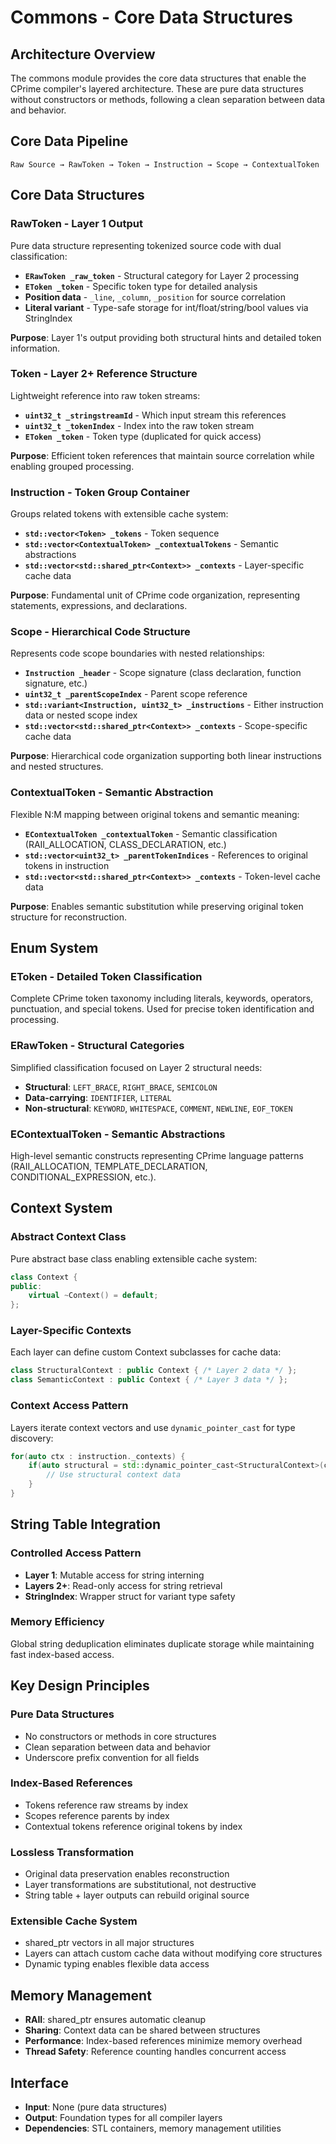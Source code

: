 # Commons - Core Data Structures

## Architecture Overview

The commons module provides the core data structures that enable the CPrime compiler's layered architecture. These are pure data structures without constructors or methods, following a clean separation between data and behavior.

## Core Data Pipeline

```
Raw Source → RawToken → Token → Instruction → Scope → ContextualToken
```

## Core Data Structures

### **RawToken** - Layer 1 Output
Pure data structure representing tokenized source code with dual classification:

- **`ERawToken _raw_token`** - Structural category for Layer 2 processing
- **`EToken _token`** - Specific token type for detailed analysis
- **Position data** - `_line`, `_column`, `_position` for source correlation
- **Literal variant** - Type-safe storage for int/float/string/bool values via StringIndex

**Purpose**: Layer 1's output providing both structural hints and detailed token information.

### **Token** - Layer 2+ Reference Structure
Lightweight reference into raw token streams:

- **`uint32_t _stringstreamId`** - Which input stream this references
- **`uint32_t _tokenIndex`** - Index into the raw token stream
- **`EToken _token`** - Token type (duplicated for quick access)

**Purpose**: Efficient token references that maintain source correlation while enabling grouped processing.

### **Instruction** - Token Group Container
Groups related tokens with extensible cache system:

- **`std::vector<Token> _tokens`** - Token sequence
- **`std::vector<ContextualToken> _contextualTokens`** - Semantic abstractions
- **`std::vector<std::shared_ptr<Context>> _contexts`** - Layer-specific cache data

**Purpose**: Fundamental unit of CPrime code organization, representing statements, expressions, and declarations.

### **Scope** - Hierarchical Code Structure
Represents code scope boundaries with nested relationships:

- **`Instruction _header`** - Scope signature (class declaration, function signature, etc.)
- **`uint32_t _parentScopeIndex`** - Parent scope reference
- **`std::variant<Instruction, uint32_t> _instructions`** - Either instruction data or nested scope index
- **`std::vector<std::shared_ptr<Context>> _contexts`** - Scope-specific cache data

**Purpose**: Hierarchical code organization supporting both linear instructions and nested structures.

### **ContextualToken** - Semantic Abstraction
Flexible N:M mapping between original tokens and semantic meaning:

- **`EContextualToken _contextualToken`** - Semantic classification (RAII_ALLOCATION, CLASS_DECLARATION, etc.)
- **`std::vector<uint32_t> _parentTokenIndices`** - References to original tokens in instruction
- **`std::vector<std::shared_ptr<Context>> _contexts`** - Token-level cache data

**Purpose**: Enables semantic substitution while preserving original token structure for reconstruction.

## Enum System

### **EToken** - Detailed Token Classification
Complete CPrime token taxonomy including literals, keywords, operators, punctuation, and special tokens. Used for precise token identification and processing.

### **ERawToken** - Structural Categories  
Simplified classification focused on Layer 2 structural needs:
- **Structural**: `LEFT_BRACE`, `RIGHT_BRACE`, `SEMICOLON`
- **Data-carrying**: `IDENTIFIER`, `LITERAL`  
- **Non-structural**: `KEYWORD`, `WHITESPACE`, `COMMENT`, `NEWLINE`, `EOF_TOKEN`

### **EContextualToken** - Semantic Abstractions
High-level semantic constructs representing CPrime language patterns (RAII_ALLOCATION, TEMPLATE_DECLARATION, CONDITIONAL_EXPRESSION, etc.).

## Context System

### **Abstract Context Class**
Pure abstract base class enabling extensible cache system:

```cpp
class Context {
public:
    virtual ~Context() = default;
};
```

### **Layer-Specific Contexts**
Each layer can define custom Context subclasses for cache data:

```cpp
class StructuralContext : public Context { /* Layer 2 data */ };
class SemanticContext : public Context { /* Layer 3 data */ };
```

### **Context Access Pattern**
Layers iterate context vectors and use `dynamic_pointer_cast` for type discovery:

```cpp
for(auto ctx : instruction._contexts) {
    if(auto structural = std::dynamic_pointer_cast<StructuralContext>(ctx)) {
        // Use structural context data
    }
}
```

## String Table Integration

### **Controlled Access Pattern**
- **Layer 1**: Mutable access for string interning
- **Layers 2+**: Read-only access for string retrieval
- **StringIndex**: Wrapper struct for variant type safety

### **Memory Efficiency**
Global string deduplication eliminates duplicate storage while maintaining fast index-based access.

## Key Design Principles

### **Pure Data Structures**
- No constructors or methods in core structures
- Clean separation between data and behavior
- Underscore prefix convention for all fields

### **Index-Based References**
- Tokens reference raw streams by index
- Scopes reference parents by index
- Contextual tokens reference original tokens by index

### **Lossless Transformation**
- Original data preservation enables reconstruction
- Layer transformations are substitutional, not destructive
- String table + layer outputs can rebuild original source

### **Extensible Cache System**
- shared_ptr<Context> vectors in all major structures
- Layers can attach custom cache data without modifying core structures
- Dynamic typing enables flexible data access

## Memory Management

- **RAII**: shared_ptr ensures automatic cleanup
- **Sharing**: Context data can be shared between structures
- **Performance**: Index-based references minimize memory overhead
- **Thread Safety**: Reference counting handles concurrent access

## Interface

- **Input**: None (pure data structures)
- **Output**: Foundation types for all compiler layers
- **Dependencies**: STL containers, memory management utilities